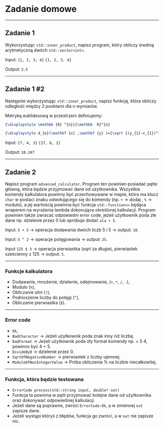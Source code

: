 ﻿<!-- .slide: data-background="#111111" -->

# Zadanie domowe

___

## Zadanie 1

Wykorzystując `std::inner_product`, napisz program, który obliczy średnią arytmetyczną dwóch `std::vector<int>`.

Input: `{1, 2, 3, 4}` `{1, 2, 3, 4}`
<!-- .element: class="fragment fade-in" -->

Output: `2.5`
<!-- .element: class="fragment fade-in" -->

___

## Zadanie 1 #2

Następnie wykorzystując `std::inner_product`, napisz funkcję, która obliczy odległość między 2 punktami dla n wymiarów.

Metrykę euklidesową w przestrzeni definiujemy:
<!-- .element: class="fragment fade-in" -->

```tex
{\displaystyle \mathbb {R} ^{n}}{\mathbb  R}^{n}

{\displaystyle d_{e}(\mathbf {x} ,\mathbf {y} )={\sqrt {(y_{1}-x_{1})^{2}+\dots +(y_{n}-x_{n})^{2}}},}d_e(\mathbf x, \mathbf y) = \sqrt{(y_1 - x_1)^2 + \dots + (y_n - x_n)^2},
```
<!-- .element: class="fragment fade-in" -->

Input: `{7, 4, 3}` `{17, 6, 2}`
<!-- .element: class="fragment fade-in" -->

Output: `10.247`
<!-- .element: class="fragment fade-in" -->

___

## Zadanie 2

Napisz program `advanced_calculator`. Program ten powinien posiadać pętle główną, która będzie przyjmować dane od użytkownika. Wszystkie komendy kalkulatora powinny być przechowywane w mapie, która ma klucz `char` w postaci znaku odwołującego się do komendy (np. `+` -> dodaj , `%` -> modulo), a jej wartością powinna być funkcja `std::function<>` będąca wraperem na wyrażenia lambda dokonujące określonej kalkulacji. Program powinien także zwracać odpowiedni error code, jeżeli użytkownik poda złe dane np. dzielenie przez 0 lub spróbuje dodać `ala + 5`.

Input: `5 + 5` -> operacja dodawania dwóch liczb 5 i 5 -> output: `10`.
<!-- .element: class="fragment fade-in" -->
Input: `5 ^ 2` -> operacje potęgowania -> output: `25`.
<!-- .element: class="fragment fade-in" -->
Input `125 $ 3` -> operacja pierwiastka (sqrt za długie), pierwiastek sześcienny z 125 -> output: `5`.
<!-- .element: class="fragment fade-in" -->
___

### Funkcje kalkulatora

* <!-- .element: class="fragment fade-in" --> Dodawanie, mnożenie, dzielenie, odejmowanie, (<code>+</code>, <code>*</code>, <code>/</code>, <code>-</code>),
* <!-- .element: class="fragment fade-in" --> Modulo (<code>%</code>),
* <!-- .element: class="fragment fade-in" --> Obliczanie silni (<code>!</code>),
* <!-- .element: class="fragment fade-in" --> Podnoszenie liczby do potęgi (<code>^</code>),
* <!-- .element: class="fragment fade-in" --> Obliczanie pierwiastka (<code>$</code>).
  
___

### Error code

* <!-- .element: class="fragment fade-in" --> <code>Ok</code>,
* <!-- .element: class="fragment fade-in" --> <code>BadCharacter</code> -> Jeżeli użytkownik poda znak inny niż liczbę.
* <!-- .element: class="fragment fade-in" --> <code>BadFormat</code> -> Jeżeli użytkownik poda zły format komendy np. + 5 4, powinno być 4 + 5.
* <!-- .element: class="fragment fade-in" --> <code>DivideBy0</code> -> dzielenie przez 0.
* <!-- .element: class="fragment fade-in" --> <code>SqrtOfNegativeNumber</code> -> pierwiastek z liczby ujemnej.
* <!-- .element: class="fragment fade-in" --> <code>ModuleOfNonIntegerValue</code> -> Próba obliczenia % na liczbie niecałkowitej.

___

### Funkcja, która będzie testowana

* `ErrorCode process(std::string input, double* out)`
* Funkcja ta powinna w pętli przyjmować kolejne dane od użytkownika oraz dokonywać odpowiedniej kalkulacji.
* Jeżeli dane są poprawne, zwróci `ErrorCode:Ok`, a w zmiennej `out` zapisze dane.
* Jeżeli wystąpi któryś z błędów, funkcja go zwróci, a w `out` nie zapisze nic.
